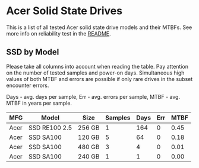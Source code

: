 Acer Solid State Drives
=======================

This is a list of all tested Acer solid state drive models and their MTBFs. See
more info on reliability test in the [README](https://github.com/linuxhw/SMART).

SSD by Model
------------

Please take all columns into account when reading the table. Pay attention on the
number of tested samples and power-on days. Simultaneous high values of both MTBF
and errors are possible if only rare drives in the subset encounter errors.

Days - avg. days per sample,
Err  - avg. errors per sample,
MTBF - avg. MTBF in years per sample.

| MFG       | Model              | Size   | Samples | Days  | Err   | MTBF |
|-----------|--------------------|--------|---------|-------|-------|------|
| Acer      | SSD RE100 2.5      | 256 GB | 1       | 164   | 0     | 0.45   |
| Acer      | SSD SA100          | 120 GB | 5       | 64    | 0     | 0.18   |
| Acer      | SSD SA100          | 480 GB | 3       | 4     | 0     | 0.01   |
| Acer      | SSD SA100          | 240 GB | 1       | 1     | 0     | 0.00   |

